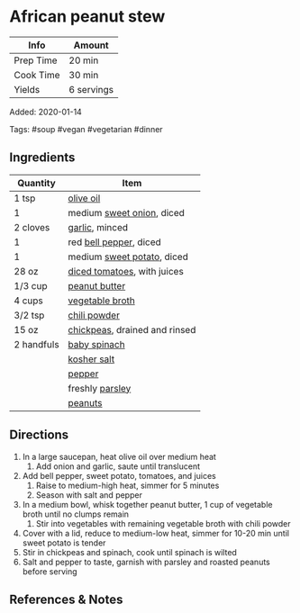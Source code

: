 # African peanut stew

| Info      | Amount     |
| --------- | ---------- |
| Prep Time | 20 min     |
| Cook Time | 30 min     |
| Yields    | 6 servings |

Added: 2020-01-14

Tags: #soup #vegan #vegetarian #dinner

## Ingredients

| Quantity   | Item                                                               |
| ---------- | ------------------------------------------------------------------ |
| 1 tsp      | [olive oil](../_ingredients/olive%20oil.md)                        |
| 1          | medium [sweet onion](../_ingredients/sweet%20onion.md), diced      |
| 2 cloves   | [garlic](../_ingredients/garlic.md), minced                        |
| 1          | red [bell pepper](../_ingredients/bell%20pepper.md), diced         |
| 1          | medium [sweet potato](../_ingredients/sweet%20potato.md), diced    |
| 28 oz      | [diced tomatoes](../_ingredients/diced%20tomatoes.md), with juices |
| 1/3 cup    | [peanut butter](../_ingredients/peanut%20butter.md)                |
| 4 cups     | [vegetable broth](../_ingredients/vegetable%20broth.md)            |
| 3/2 tsp    | [chili powder](../_ingredients/chili%20powder.md)                  |
| 15 oz      | [chickpeas](../_ingredients/chickpeas.md), drained and rinsed      |
| 2 handfuls | [baby spinach](../_ingredients/baby%20spinach.md)                  |
|            | [kosher salt](../_ingredients/kosher%20salt.md)                    |
|            | [pepper](../_ingredients/pepper.md)                                |
|            | freshly [parsley](../_ingredients/parsley.md)                      |
|            | [peanuts](../_ingredients/peanuts.md)                              |

## Directions

1. In a large saucepan, heat olive oil over medium heat
   1. Add onion and garlic, saute until translucent
2. Add bell pepper, sweet potato, tomatoes, and juices
   1. Raise to medium-high heat, simmer for 5 minutes
   2. Season with salt and pepper
3. In a medium bowl, whisk together peanut butter, 1 cup of vegetable broth until no clumps remain
   1. Stir into vegetables with remaining vegetable broth with chili powder
4. Cover with a lid, reduce to medium-low heat, simmer for 10-20 min until sweet potato is tender
5. Stir in chickpeas and spinach, cook until spinach is wilted
6. Salt and pepper to taste, garnish with parsley and roasted peanuts before serving

## References & Notes

[^1]: [Original recipe](https://ohsheglows.com/book/)
